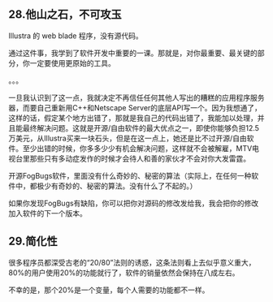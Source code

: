 

28.他山之石，不可攻玉
-------
Illustra 的 web blade 程序，没有源代码。

通过这件事，我学到了软件开发中重要的一课。那就是，对你最重要、最关键的部分，你一定要使用更原始的工具。

。。。

一旦我认识到了这一点，我就决定不再信任任何其他人写出的糟糕的应用程序服务器，而要自己重新用C++和Netscape Server的底层API写一个。因为我想通了，这样的话，假定某个地方出错了，那就是我自己的代码出错了，我能加以处理，并且能最终解决问题。这就是开源/自由软件的最大优点之一，即使你能够负担12.5万美元，从Illustra买来一块石头，但是在这一点上，她还是比不过开源/自由软件。至少出错的时候，你多多少少有机会解决问题，这样就不会被解雇，MTV电视台里那些只有多动症发作的时候才会待人和善的家伙才不会对你大发雷霆。

开源FogBugs软件，里面没有什么奇妙的、秘密的算法（实际上，在任何一种软件中，都极少有奇妙的、秘密的算法。没有什么了不起的。）

如果你发现FogBugs有缺陷，你可以把你对源码的修改发给我，我会把你的修改加入软件的下一个版本。



29.简化性
----
很多程序员都深受古老的“20/80”法则的诱惑，这条法则看上去似乎意义重大，80%的用户使用20%的功能就行了，软件的销量依然会保持在八成左右。

不幸的是，那个20%是一个变量，每个人需要的功能都不一样。

